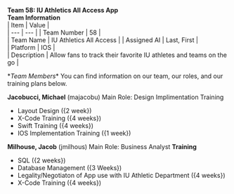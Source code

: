 **Team 58: IU Athletics All Access App**\
**Team Information**\
| Item | Value |         
| --- | --- | 
| Team Number | 58 |            
| Team Name | IU Athletics All Access |
| Assigned AI | Last, First |   
| Platform | IOS |         
| Description | Allow fans to track their favorite IU athletes and teams on the go |

\**Team Members**
You can find information on our team, our roles, and our training plans below.

**Jacobucci, Michael** (majacobu)
Main Role: Design Implimentation
Training
- Layout Design ({2 week})
- X-Code Training ({4 weeks}) 
- Swift Training ({4 weeks})
- IOS Implementation Training ({1 week})

**Milhouse, Jacob** (jmilhous)
Main Role: Business Analyst
**Training**
- SQL ({2 weeks})
- Database Management ({3 Weeks})
- Legality/Negotiaton of App use with IU Athletic Department ({4 weeks})
- X-Code Training ({4 weeks})
